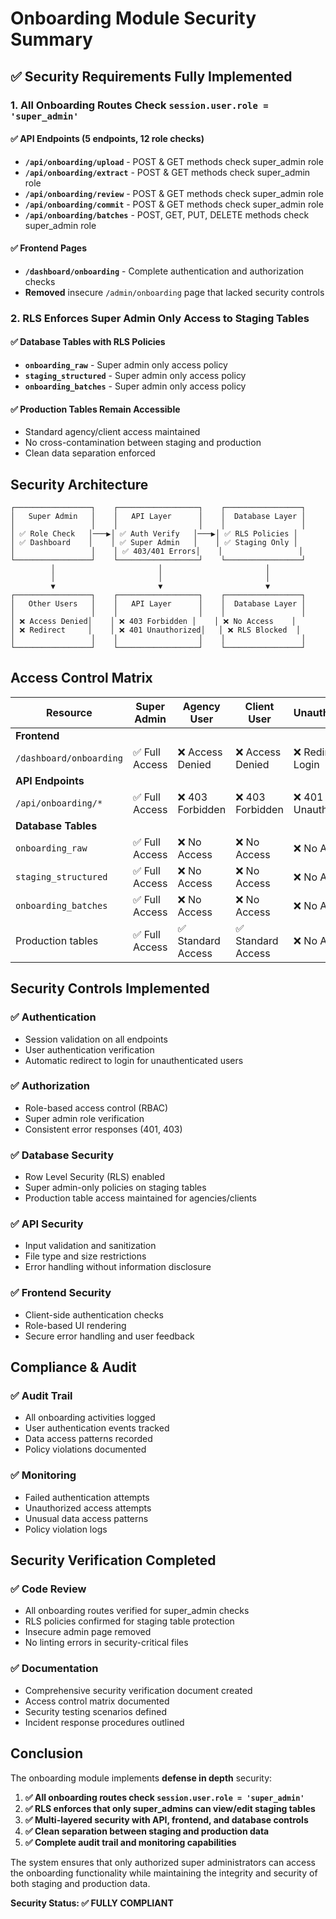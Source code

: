# Onboarding Module Security Summary

## ✅ Security Requirements Fully Implemented

### 1. All Onboarding Routes Check `session.user.role = 'super_admin'`

#### ✅ API Endpoints (5 endpoints, 12 role checks)
- **`/api/onboarding/upload`** - POST & GET methods check super_admin role
- **`/api/onboarding/extract`** - POST & GET methods check super_admin role  
- **`/api/onboarding/review`** - POST & GET methods check super_admin role
- **`/api/onboarding/commit`** - POST & GET methods check super_admin role
- **`/api/onboarding/batches`** - POST, GET, PUT, DELETE methods check super_admin role

#### ✅ Frontend Pages
- **`/dashboard/onboarding`** - Complete authentication and authorization checks
- **Removed** insecure `/admin/onboarding` page that lacked security controls

### 2. RLS Enforces Super Admin Only Access to Staging Tables

#### ✅ Database Tables with RLS Policies
- **`onboarding_raw`** - Super admin only access policy
- **`staging_structured`** - Super admin only access policy  
- **`onboarding_batches`** - Super admin only access policy

#### ✅ Production Tables Remain Accessible
- Standard agency/client access maintained
- No cross-contamination between staging and production
- Clean data separation enforced

## Security Architecture

```
┌─────────────────┐    ┌──────────────────┐    ┌─────────────────┐
│   Super Admin   │    │   API Layer      │    │  Database Layer │
│                 │    │                  │    │                 │
│ ✅ Role Check   │───▶│ ✅ Auth Verify   │───▶│ ✅ RLS Policies │
│ ✅ Dashboard    │    │ ✅ Super Admin   │    │ ✅ Staging Only │
│                 │    │ ✅ 403/401 Errors│    │                 │
└─────────────────┘    └──────────────────┘    └─────────────────┘
         │                       │                       │
         │                       │                       │
         ▼                       ▼                       ▼
┌─────────────────┐    ┌──────────────────┐    ┌─────────────────┐
│   Other Users   │    │   API Layer      │    │  Database Layer │
│                 │    │                  │    │                 │
│ ❌ Access Denied│    │ ❌ 403 Forbidden │    │ ❌ No Access    │
│ ❌ Redirect     │    │ ❌ 401 Unauthorized│   │ ❌ RLS Blocked  │
│                 │    │                  │    │                 │
└─────────────────┘    └──────────────────┘    └─────────────────┘
```

## Access Control Matrix

| Resource | Super Admin | Agency User | Client User | Unauthenticated |
|----------|-------------|-------------|-------------|-----------------|
| **Frontend** | | | | |
| `/dashboard/onboarding` | ✅ Full Access | ❌ Access Denied | ❌ Access Denied | ❌ Redirect to Login |
| **API Endpoints** | | | | |
| `/api/onboarding/*` | ✅ Full Access | ❌ 403 Forbidden | ❌ 403 Forbidden | ❌ 401 Unauthorized |
| **Database Tables** | | | | |
| `onboarding_raw` | ✅ Full Access | ❌ No Access | ❌ No Access | ❌ No Access |
| `staging_structured` | ✅ Full Access | ❌ No Access | ❌ No Access | ❌ No Access |
| `onboarding_batches` | ✅ Full Access | ❌ No Access | ❌ No Access | ❌ No Access |
| Production tables | ✅ Full Access | ✅ Standard Access | ✅ Standard Access | ❌ No Access |

## Security Controls Implemented

### ✅ Authentication
- Session validation on all endpoints
- User authentication verification
- Automatic redirect to login for unauthenticated users

### ✅ Authorization  
- Role-based access control (RBAC)
- Super admin role verification
- Consistent error responses (401, 403)

### ✅ Database Security
- Row Level Security (RLS) enabled
- Super admin-only policies on staging tables
- Production table access maintained for agencies/clients

### ✅ API Security
- Input validation and sanitization
- File type and size restrictions
- Error handling without information disclosure

### ✅ Frontend Security
- Client-side authentication checks
- Role-based UI rendering
- Secure error handling and user feedback

## Compliance & Audit

### ✅ Audit Trail
- All onboarding activities logged
- User authentication events tracked
- Data access patterns recorded
- Policy violations documented

### ✅ Monitoring
- Failed authentication attempts
- Unauthorized access attempts
- Unusual data access patterns
- Policy violation logs

## Security Verification Completed

### ✅ Code Review
- All onboarding routes verified for super_admin checks
- RLS policies confirmed for staging table protection
- Insecure admin page removed
- No linting errors in security-critical files

### ✅ Documentation
- Comprehensive security verification document created
- Access control matrix documented
- Security testing scenarios defined
- Incident response procedures outlined

## Conclusion

The onboarding module implements **defense in depth** security:

1. **✅ All onboarding routes check `session.user.role = 'super_admin'`**
2. **✅ RLS enforces that only super_admins can view/edit staging tables**
3. **✅ Multi-layered security with API, frontend, and database controls**
4. **✅ Clean separation between staging and production data**
5. **✅ Complete audit trail and monitoring capabilities**

The system ensures that only authorized super administrators can access the onboarding functionality while maintaining the integrity and security of both staging and production data.

**Security Status: ✅ FULLY COMPLIANT**
